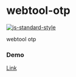 # webtool-otp

[![js-standard-style](https://cdn.rawgit.com/standard/standard/master/badge.svg)](http://standardjs.com)

webtool otp

### Demo

 [Link](https://josudoey.github.io/webtool-otp/)

